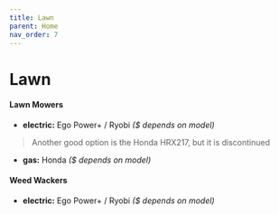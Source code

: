 ```yaml
---
title: Lawn
parent: Home
nav_order: 7
---
```

# Lawn

#### Lawn Mowers

- **electric:** Ego Power+ / Ryobi *($ depends on model)*

> Another good option is the Honda HRX217, but it is discontinued

- **gas:** Honda *($ depends on model)*

#### Weed Wackers

- **electric:** Ego Power+ / Ryobi *($ depends on model)*